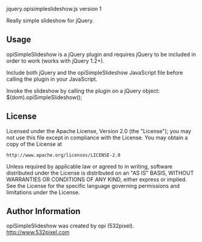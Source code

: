 jquery.opisimpleslideshow.js
version 1

Really simple slideshow for jQuery.


## Usage

opiSimpleSlideshow is a jQuery plugin and requires jQuery to be included in order to work (works with jQuery 1.2+).

Include both jQuery and the opiSimpleSlideshow JavaScript file before calling the plugin in your JavaScript.

Invoke the slideshow by calling the plugin on a jQuery object:
$(dom).opiSimpleSlideshow();


## License

Licensed under the Apache License, Version 2.0 (the "License");
you may not use this file except in compliance with the License.
You may obtain a copy of the License at

    http://www.apache.org/licenses/LICENSE-2.0

Unless required by applicable law or agreed to in writing, software
distributed under the License is distributed on an "AS IS" BASIS,
WITHOUT WARRANTIES OR CONDITIONS OF ANY KIND, either express or implied.
See the License for the specific language governing permissions and
limitations under the License.



## Author Information

opiSimpleSlideshow was created by opi (532pixel).
http://www.532pixel.com
